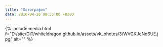 ```yaml
---
title: "Фотография"
date: 2016-04-26 00:35:00 +0300
---
```



{% include media.html f="D:/site/GiT/whiteldragon.github.io/assets/vk_photos/3/WVGKJcNd6UE.jpg" alt="" %}
